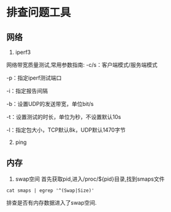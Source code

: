 # 排查问题工具

## 网络

1. iperf3

网络带宽质量测试,常用参数指南:
-c/s：客户端模式/服务端模式

-p：指定iperf测试端口

-i：指定报告间隔

-b：设置UDP的发送带宽，单位bit/s

-t：设置测试的时长，单位为秒，不设置默认10s

-l：指定包大小，TCP默认8k，UDP默认1470字节

2. ping

## 内存

1. swap空间
首先获取pid,进入/proc/${pid}目录,找到smaps文件
```shell
cat smaps | egrep '^(Swap|Size)'
```
排查是否有内存数据进入了swap空间.